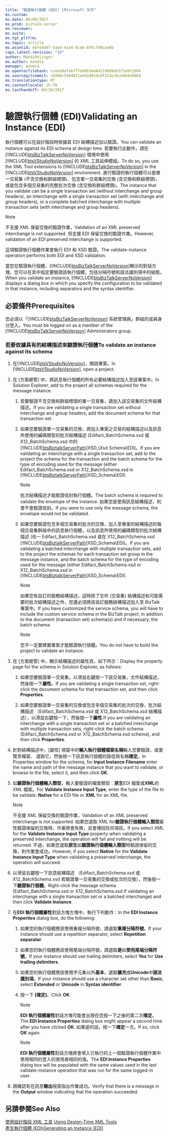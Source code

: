 ```yaml
---
title: "驗證執行個體 (EDI) |Microsoft 文件"
ms.custom: 
ms.date: 06/08/2017
ms.prod: biztalk-server
ms.reviewer: 
ms.suite: 
ms.tgt_pltfrm: 
ms.topic: article
ms.assetid: e0fe4e87-5ab4-41e4-8ceb-8f6cf40cae0b
caps.latest.revision: "19"
author: MandiOhlinger
ms.author: mandia
manager: anneta
ms.openlocfilehash: cceea8afe67f7e69b3ee842198d9a5373a972d04
ms.sourcegitcommit: cb908c540d8f1a692d01dc8f313e16cb4b4e696d
ms.translationtype: MT
ms.contentlocale: zh-TW
ms.lasthandoff: 09/20/2017
---
```

# <a name="validating-an-instance-edi"></a><span data-ttu-id="6ba16-102">驗證執行個體 (EDI)</span><span class="sxs-lookup"><span data-stu-id="6ba16-102">Validating an Instance (EDI)</span></span>
<span data-ttu-id="6ba16-103">執行個體可以在設計階段時依據其 EDI 結構描述加以驗證。</span><span class="sxs-lookup"><span data-stu-id="6ba16-103">You can validate an instance against its EDI schema at design time.</span></span> <span data-ttu-id="6ba16-104">若要執行此動作，請在 [!INCLUDE[btsBizTalkServerNoVersion](../includes/btsbiztalkservernoversion-md.md)] 環境中使用 [!INCLUDE[btsVStudioNoVersion](../includes/btsvstudionoversion-md.md)] 的 XML 工具延伸模組。</span><span class="sxs-lookup"><span data-stu-id="6ba16-104">To do so, you use the XML Tool extensions to [!INCLUDE[btsBizTalkServerNoVersion](../includes/btsbiztalkservernoversion-md.md)] in the [!INCLUDE[btsVStudioNoVersion](../includes/btsvstudionoversion-md.md)] environment.</span></span> <span data-ttu-id="6ba16-105">進行驗證的執行個體可以是單一交易集 (不含交換和群組標頭)、包含單一交易集的交換 (含交換和群組標頭)，或是包含多個交易集的完整批次交換 (含交換和群組標頭)。</span><span class="sxs-lookup"><span data-stu-id="6ba16-105">The instance that you validate can be a single transaction set (without interchange and group headers), an interchange with a single transaction set (with interchange and group headers), or a complete batched interchange with multiple transaction sets (with interchange and group headers).</span></span>  
  
> [!NOTE]
>  <span data-ttu-id="6ba16-106">不支援 XML 保留交換的驗證作業，</span><span class="sxs-lookup"><span data-stu-id="6ba16-106">Validation of an XML preserved interchange is not supported.</span></span> <span data-ttu-id="6ba16-107">但支援 EDI 保留交換的驗證作業。</span><span class="sxs-lookup"><span data-stu-id="6ba16-107">However, validation of an EDI preserved interchange is supported.</span></span>  
  
 <span data-ttu-id="6ba16-108">這項驗證執行個體作業會執行 EDI 和 XSD 驗證。</span><span class="sxs-lookup"><span data-stu-id="6ba16-108">The validate-instance operation performs both EDI and XSD validation.</span></span>  
  
 <span data-ttu-id="6ba16-109">當您在驗證執行個體，[!INCLUDE[btsBizTalkServerNoVersion](../includes/btsbiztalkservernoversion-md.md)]顯示的對話方塊，您可以在其中指定要驗證該執行個體，包括分隔符號和語法識別項中的組態。</span><span class="sxs-lookup"><span data-stu-id="6ba16-109">When you validate an instance, [!INCLUDE[btsBizTalkServerNoVersion](../includes/btsbiztalkservernoversion-md.md)] displays a dialog box in which you specify the configuration to be validated in that instance, including separators and the syntax identifier.</span></span>  
  
## <a name="prerequisites"></a><span data-ttu-id="6ba16-110">必要條件</span><span class="sxs-lookup"><span data-stu-id="6ba16-110">Prerequisites</span></span>  
 <span data-ttu-id="6ba16-111">您必須以「[!INCLUDE[btsBizTalkServerNoVersion](../includes/btsbiztalkservernoversion-md.md)] 系統管理員」群組的成員身分登入。</span><span class="sxs-lookup"><span data-stu-id="6ba16-111">You must be logged on as a member of the [!INCLUDE[btsBizTalkServerNoVersion](../includes/btsbiztalkservernoversion-md.md)] Administrators group.</span></span>  
  
### <a name="to-validate-an-instance-against-its-schema"></a><span data-ttu-id="6ba16-112">若要依據具有的結構描述來驗證執行個體</span><span class="sxs-lookup"><span data-stu-id="6ba16-112">To validate an instance against its schema</span></span>  
  
1.  <span data-ttu-id="6ba16-113">在[!INCLUDE[btsVStudioNoVersion](../includes/btsvstudionoversion-md.md)]，開啟專案。</span><span class="sxs-lookup"><span data-stu-id="6ba16-113">In [!INCLUDE[btsVStudioNoVersion](../includes/btsvstudionoversion-md.md)], open a project.</span></span>  
  
2.  <span data-ttu-id="6ba16-114">在 [方案總管] 中，將訊息執行個體的所有必要結構描述加入至該專案中。</span><span class="sxs-lookup"><span data-stu-id="6ba16-114">In Solution Explorer, add to the project all schemas required for the message instance.</span></span>  
  
    1.  <span data-ttu-id="6ba16-115">若要驗證不含交換和群組標頭的單一交易集，請加入該交易集的文件結構描述。</span><span class="sxs-lookup"><span data-stu-id="6ba16-115">If you are validating a single transaction set without interchange and group headers, add the document schema for that transaction set.</span></span>  
  
    2.  <span data-ttu-id="6ba16-116">如果您要驗證單一交易集的交換，將加入專案之交易的結構描述以及訊息所使用的編碼類型的批次結構描述 (Edifact_BatchSchema.xsd 或 X12_BatchSchema.xsd 中的[!INCLUDE[btsBiztalkServerPath](../includes/btsbiztalkserverpath-md.md)]XSD_\Xsd Schema\EDI)。</span><span class="sxs-lookup"><span data-stu-id="6ba16-116">If you are validating an interchange with a single transaction set, add to the project the schema for the transaction and the batch schema for the type of encoding used for the message (either Edifact_BatchSchema.xsd or X12_BatchSchema.xsd in [!INCLUDE[btsBiztalkServerPath](../includes/btsbiztalkserverpath-md.md)]XSD_Schema\EDI).</span></span>  
  
        > [!NOTE]
        >  <span data-ttu-id="6ba16-117">批次結構描述才能驗證信封執行個體。</span><span class="sxs-lookup"><span data-stu-id="6ba16-117">The batch schema is required to validate the envelope of the instance.</span></span> <span data-ttu-id="6ba16-118">如果您是使用訊息結構描述，則會不會驗證信封。</span><span class="sxs-lookup"><span data-stu-id="6ba16-118">If you were to use only the message schema, the envelope would not be validated.</span></span>  
  
    3.  <span data-ttu-id="6ba16-119">如果您要驗證包含多個交易集的批次的交換，加入至專案的結構描述的每個交易集群組中的訊息執行個體，以及訊息所使用的編碼類型的批次結構描述 (任一 Edifact_BatchSchema.xsd 或在 X12_BatchSchema.xsd [!INCLUDE[btsBiztalkServerPath](../includes/btsbiztalkserverpath-md.md)]XSD_Schema\EDI)。</span><span class="sxs-lookup"><span data-stu-id="6ba16-119">If you are validating a batched interchange with multiple transaction sets, add to the project the schemas for each transaction set group in the message instance, and the batch schema for the type of encoding used for the message (either Edifact_BatchSchema.xsd or X12_BatchSchema.xsd in [!INCLUDE[btsBiztalkServerPath](../includes/btsbiztalkserverpath-md.md)]XSD_Schema\EDI).</span></span>  
  
        > [!NOTE]
        >  <span data-ttu-id="6ba16-120">如果您有自訂的服務結構描述，這時除了文件 (交易集) 結構描述和可能需要的批次結構描述之外，您還必須將該自訂服務結構描述加入至 BizTalk 專案中。</span><span class="sxs-lookup"><span data-stu-id="6ba16-120">If you have customized the service schema, you will have to include the custom service schema in the BizTalk project, in addition to the document (transaction set) schema(s) and if necessary, the batch schema.</span></span>  
  
        > [!NOTE]
        >  <span data-ttu-id="6ba16-121">您不一定要建置專案才能驗證執行個體。</span><span class="sxs-lookup"><span data-stu-id="6ba16-121">You do not have to build the project to validate an instance.</span></span>  
  
3.  <span data-ttu-id="6ba16-122">在 [方案總管] 中，顯示結構描述的屬性頁，如下所示：</span><span class="sxs-lookup"><span data-stu-id="6ba16-122">Display the property page for the schema in Solution Explorer, as follows:</span></span>  
  
    1.  <span data-ttu-id="6ba16-123">如果您要驗證單一交易集，以滑鼠右鍵按一下該交易集，文件結構描述，然後按一下**屬性**。</span><span class="sxs-lookup"><span data-stu-id="6ba16-123">If you are validating a single transaction set, right-click the document schema for that transaction set, and then click **Properties**.</span></span>  
  
    2.  <span data-ttu-id="6ba16-124">如果您要驗證單一交易集的交換或包含多個交易集的批次的交換，批次結構描述 （Edifact_BatchSchema.xsd 或 X12_BatchSchema.xsd 結構描述），以滑鼠右鍵按一下，然後按一下**屬性**.</span><span class="sxs-lookup"><span data-stu-id="6ba16-124">If you are validating an interchange with a single transaction set or a batched interchange with multiple transaction sets, right-click the batch schema (Edifact_BatchSchema.xsd or X12_BatchSchema.xsd schema), and then click **Properties**.</span></span>  
  
4.  <span data-ttu-id="6ba16-125">針對結構描述中，[屬性] 視窗中的**輸入執行個體檔案名稱**輸入您要驗證，或瀏覽至檔案、 選取它，然後按一下訊息執行個體的路徑與名稱**確定**。</span><span class="sxs-lookup"><span data-stu-id="6ba16-125">In Properties window for the schema, for **Input Instance Filename** enter the name and path of the message instance that you want to validate, or browse to the file, select it, and then click **OK**.</span></span>  
  
5.  <span data-ttu-id="6ba16-126">如**驗證執行個體輸入類型**，輸入要驗證的檔案類型：**原生**EDI 檔案或**XML**的 XML 檔案。</span><span class="sxs-lookup"><span data-stu-id="6ba16-126">For **Validate Instance Input Type**, enter the type of the file to be validate: **Native** for a EDI file or **XML** for an XML file.</span></span>  
  
    > [!NOTE]
    >  <span data-ttu-id="6ba16-127">不支援 XML 保留交換的驗證作業，</span><span class="sxs-lookup"><span data-stu-id="6ba16-127">Validation of an XML preserved interchange is not supported.</span></span> <span data-ttu-id="6ba16-128">如果您選取 XML for**驗證執行個體輸入類型**屬性驗證保留的交換時，作業將會失敗，且會傳回任何項目。</span><span class="sxs-lookup"><span data-stu-id="6ba16-128">If you select XML for the **Validate Instance Input Type** property when validating a preserved interchange, the operation will fail and nothing will be returned.</span></span> <span data-ttu-id="6ba16-129">不過，如果您選取**原生**如**驗證執行個體輸入類型**時驗證保留的交換，則作業會成功。</span><span class="sxs-lookup"><span data-stu-id="6ba16-129">However, if you select **Native** for the **Validate Instance Input Type** when validating a preserved interchange, the operation will succeed.</span></span>  
  
6.  <span data-ttu-id="6ba16-130">以滑鼠右鍵按一下訊息結構描述 （Edifact_BatchSchema.xsd 或 X12_BatchSchema.xsd 若驗證單一交易集的交換或批次的交換），然後按一下**驗證執行個體**。</span><span class="sxs-lookup"><span data-stu-id="6ba16-130">Right-click the message schema (Edifact_BatchSchema.xsd or X12_BatchSchema.xsd if validating an interchange with a single transaction set or a batched interchange) and then click **Validate Instance**.</span></span>  
  
7.  <span data-ttu-id="6ba16-131">在**EDI 執行個體屬性**對話方塊方塊中，執行下列動作：</span><span class="sxs-lookup"><span data-stu-id="6ba16-131">In the **EDI Instance Properties** dialog box, do the following:</span></span>  
  
    1.  <span data-ttu-id="6ba16-132">如果您的執行個體應該使用重複分隔符號，請選取**重複分隔符號**。</span><span class="sxs-lookup"><span data-stu-id="6ba16-132">If your instance should use a repetition separator, select **Repetition separator**.</span></span>  
  
    2.  <span data-ttu-id="6ba16-133">如果您的執行個體應該使用尾端分隔符號，請選取**是**如**使用尾端分隔符號**。</span><span class="sxs-lookup"><span data-stu-id="6ba16-133">If your instance should use trailing delimiters, select **Yes** for **Use trailing delimiters**.</span></span>  
  
    3.  <span data-ttu-id="6ba16-134">如果您的執行個體應該使用字元集以外**基本**，選取**擴充**或**Unicode**中**語法識別項**。</span><span class="sxs-lookup"><span data-stu-id="6ba16-134">If your instance should use a character set other than **Basic**, select **Extended** or **Unicode** in **Syntax identifier**.</span></span>  
  
    4.  <span data-ttu-id="6ba16-135">按一下 **[確定]**。</span><span class="sxs-lookup"><span data-stu-id="6ba16-135">Click **OK**.</span></span>  
  
        > [!NOTE]
        >  <span data-ttu-id="6ba16-136">**EDI 執行個體屬性**對話方塊可能會出現在您按一下之後的第二次**確定**。</span><span class="sxs-lookup"><span data-stu-id="6ba16-136">The **EDI Instance Properties** dialog box might appear a second time after you have clicked **OK**.</span></span> <span data-ttu-id="6ba16-137">如果是的話，按一下**確定**一次。</span><span class="sxs-lookup"><span data-stu-id="6ba16-137">If so, click **OK** again.</span></span>  
  
        > [!NOTE]
        >  <span data-ttu-id="6ba16-138">**EDI 執行個體屬性**對話方塊將會填入已執行的上一個驗證執行個體作業中使用相同的登入的使用者相同的值。</span><span class="sxs-lookup"><span data-stu-id="6ba16-138">The **EDI Instance Properties** dialog box will be populated with the same values used in the last validate-instance operation that was run for the same logged-in user.</span></span>  
  
8.  <span data-ttu-id="6ba16-139">請確認有在訊息**輸出**視窗指出作業成功。</span><span class="sxs-lookup"><span data-stu-id="6ba16-139">Verify that there is a message in the **Output** window indicating that the operation succeeded.</span></span>  
  
## <a name="see-also"></a><span data-ttu-id="6ba16-140">另請參閱</span><span class="sxs-lookup"><span data-stu-id="6ba16-140">See Also</span></span>  
 <span data-ttu-id="6ba16-141">[使用設計階段 XML 工具](../core/using-design-time-xml-tools.md) </span><span class="sxs-lookup"><span data-stu-id="6ba16-141">[Using Design-Time XML Tools](../core/using-design-time-xml-tools.md) </span></span>  
 [<span data-ttu-id="6ba16-142">產生執行個體 (EDI)</span><span class="sxs-lookup"><span data-stu-id="6ba16-142">Generating an Instance (EDI)</span></span>](../core/generating-an-instance-edi.md)